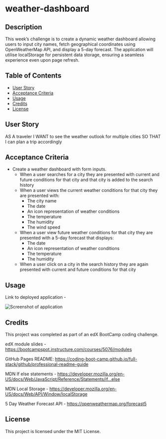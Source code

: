 # weather-dashboard

## Description

This week’s challenge is to create a dynamic weather dashboard allowing users to input city names, fetch geographical coordinates using OpenWeatherMap API, and display a 5-day forecast. The application will utilise localStorage for persistent data storage, ensuring a seamless experience even upon page refresh.

## Table of Contents

- [User Story](#user-story)
- [Acceptance Criteria](#acceptance-criteria)
- [Usage](#usage)
- [Credits](#credits)
- [License](#license)

## User Story

AS A traveler
I WANT to see the weather outlook for multiple cities
SO THAT I can plan a trip accordingly

## Acceptance Criteria

* Create a weather dashboard with form inputs.
  * When a user searches for a city they are presented with current and future conditions for that city and that city is added to the search history
  * When a user views the current weather conditions for that city they are presented with:
    * The city name
    * The date
    * An icon representation of weather conditions
    * The temperature
    * The humidity
    * The wind speed
  * When a user view future weather conditions for that city they are presented with a 5-day forecast that displays:
    * The date
    * An icon representation of weather conditions
    * The temperature
    * The humidity
  * When a user click on a city in the search history they are again presented with current and future conditions for that city

## Usage

Link to deployed application - 

 ![Screenshot of application](./)

## Credits

This project was completed as part of an edX BootCamp coding challenge.

edX module slides - https://bootcampspot.instructure.com/courses/5076/modules

GitHub Pages README: https://coding-boot-camp.github.io/full-stack/github/professional-readme-guide

MDN If else statements - https://developer.mozilla.org/en-US/docs/Web/JavaScript/Reference/Statements/if...else

MDN Local Storage - https://developer.mozilla.org/en-US/docs/Web/API/Window/localStorage

5 Day Weather Forecast API - https://openweathermap.org/forecast5

## License

This project is licensed under the MIT License.
